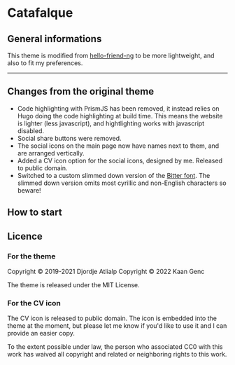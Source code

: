 # Catafalque

## General informations

This theme is modified from
[hello-friend-ng](https://github.com/rhazdon/hugo-theme-hello-friend-ng) to be
more lightweight, and also to fit my preferences.

---

## Changes from the original theme

- Code highlighting with PrismJS has been removed, it instead relies on Hugo doing the code highlighting at build time. This means the website is lighter (less javascript), and hightlighting works with javascript disabled.
- Social share buttons were removed.
- The social icons on the main page now have names next to them, and are arranged vertically.
- Added a CV icon option for the social icons, designed by me. Released to public domain.
- Switched to a custom slimmed down version of the [Bitter font](https://www.huertatipografica.com/en/fonts/bitter-ht). The slimmed down version omits most cyrillic and non-English characters so beware!

## How to start


## Licence

### For the theme

Copyright © 2019-2021 Djordje Atlialp
Copyright © 2022 Kaan Genc

The theme is released under the MIT License.

### For the CV icon

The CV icon is released to public domain. The icon is embedded into the theme at the moment, but please let me know if you'd like to use it and I can provide an easier copy.

To the extent possible under law, the person who associated CC0 with this work has waived all copyright and related or neighboring rights to this work.